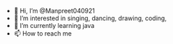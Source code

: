 - 👋 Hi, I’m @Manpreet040921
- 👀 I’m interested in singing, dancing, drawing, coding, 
- 🌱 I’m currently learning java
- 📫 How to reach me 

<!---
Manpreet040921/Manpreet040921 is a ✨ special ✨ repository because its `README.md` (this file) appears on your GitHub profile.
You can click the Preview link to take a look at your changes.
--->
